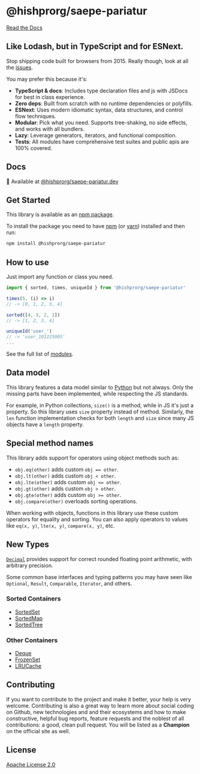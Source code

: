 # @hishprorg/saepe-pariatur

[Read the Docs](https://@hishprorg/saepe-pariatur.dev)

## Like Lodash, but in TypeScript and for ESNext.

Stop shipping code built for browsers from 2015. Really though, look at all the [issues](https://github.com/lodash/lodash/issues/2930).

You may prefer this because it's:

* **TypeScript & docs**: Includes type declaration files and js with JSDocs for best in class experience.
* **Zero deps**: Built from scratch with no runtime dependencies or polyfills.
* **ESNext**: Uses modern idiomatic syntax, data structures, and control flow techniques.
* **Modular**: Pick what you need. Supports tree-shaking, no side effects, and works with all bundlers.
* **Lazy**: Leverage generators, iterators, and functional composition.
* **Tests**: All modules have comprehensive test suites and public apis are 100% covered.

## Docs

📖 Available at [@hishprorg/saepe-pariatur.dev](https://@hishprorg/saepe-pariatur.dev)

## Get Started

This library is available as an [npm package](https://www.npmjs.com/package/@hishprorg/saepe-pariatur).

To install the package you need to have [npm](https://www.npmjs.com/get-npm) (or [yarn](https://yarnpkg.com/getting-started/install)) installed and then run:

```bash
npm install @hishprorg/saepe-pariatur
```

## How to use

Just import any function or class you need.

```js
import { sorted, times, uniqueId } from '@hishprorg/saepe-pariatur'

times(5, (i) => i)
// -> [0, 1, 2, 3, 4]

sorted([4, 3, 2, 1])
// -> [1, 2, 3, 4]

uniqueId('user_')
// -> 'user_101225005'
...
```

See the full list of [modules](https://@hishprorg/saepe-pariatur.dev/modules.html).

## Data model
This library features a data model similar to [Python](https://docs.python.org/3/reference/datamodel.html#special-method-names) but not always. Only the missing parts have been implemented, while respecting the JS standards.

For example, in Python collections, `size()` is a method, while in JS it's just a property. So this library uses `size` property instead of method. Similarly, the `len` function implementation checks for both `length` and `size` since many JS objects have a `length` property.

## Special method names
This library adds support for operators using object methods such as:
  - `obj.eq(other)`  adds custom `obj == other`.
  - `obj.lt(other)`  adds custom `obj < other`.
  - `obj.lte(other)`  adds custom `obj <= other`.
  - `obj.gt(other)`  adds custom `obj > other`.
  - `obj.gte(other)`  adds custom `obj >= other`.
  - `obj.compare(other)`  overloads sorting operations.

When working with objects, functions in this library use these custom operators for equality and sorting. You can also apply operators to values like `eq(x, y)`, `lte(x, y)`, `compare(x, y)`, etc.

## New Types

[`Decimal`](https://@hishprorg/saepe-pariatur.dev/classes/decimal.Decimal.html) provides support for correct rounded floating point arithmetic, with arbitrary precision.

Some common base interfaces and typing patterns you may have seen like `Optional`, `Result`, `Comparable`, `Iterator`, and others.

### Sorted Containers
  - [SortedSet](https://@hishprorg/saepe-pariatur.dev/classes/collections.SortedSet.html)
  - [SortedMap](https://@hishprorg/saepe-pariatur.dev/classes/collections.SortedMap.html)
  - [SortedTree](https://@hishprorg/saepe-pariatur.dev/classes/collections.SortedTree.html)

### Other Containers
  - [Deque](https://@hishprorg/saepe-pariatur.dev/classes/collections.Deque.html)
  - [FrozenSet](https://@hishprorg/saepe-pariatur.dev/classes/collections.FrozenSet.html)
  - [LRUCache](https://@hishprorg/saepe-pariatur.dev/classes/collections.LRUCache.html)


## Contributing
If you want to contribute to the project and make it better, your help is very welcome. Contributing is also a great way to learn more about social coding on Github, new technologies and and their ecosystems and how to make constructive, helpful bug reports, feature requests and the noblest of all contributions: a good, clean pull request. You will be listed as a **Champion** on the official site as well.


## License

[Apache License 2.0](http://www.apache.org/licenses/LICENSE-2.0)
